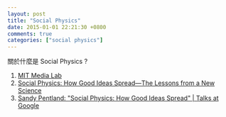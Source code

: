 ```yaml
---
layout: post
title: "Social Physics"
date: 2015-01-01 22:21:30 +0800
comments: true
categories: ["social physics"]
---
```


關於什麼是 Social Physics ?

<!-- more -->

1. [MIT Media Lab]
2. [Social Physics: How Good Ideas Spread—The Lessons from a New Science]
3. [Sandy Pentland: "Social Physics: How Good Ideas Spread" | Talks at Google]



[MIT Media Lab]:http://socialphysics.media.mit.edu/about/
[Social Physics: How Good Ideas Spread—The Lessons from a New Science]:http://www.amazon.com/Social-Physics-Spread-Lessons-Science/dp/1594205655
[Sandy Pentland: "Social Physics: How Good Ideas Spread" | Talks at Google]:https://www.youtube.com/watch?v=HMBl0ttu-Ow